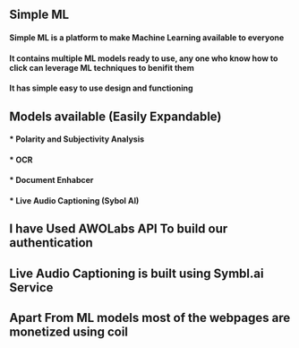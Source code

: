 ## Simple ML
#### Simple ML is a platform to make Machine Learning available to everyone
#### It contains multiple ML models ready to use, any one who know how to click can leverage ML techniques to benifit them
#### It has simple easy to use design and functioning 


## Models available (Easily Expandable) 
 #### * Polarity and Subjectivity Analysis
 #### * OCR
 #### * Document Enhabcer  
 #### * Live Audio Captioning (Sybol AI)

## I have Used AWOLabs API To build our authentication
## Live Audio Captioning is built using Symbl.ai Service
## Apart From ML models most of the webpages are monetized using coil

